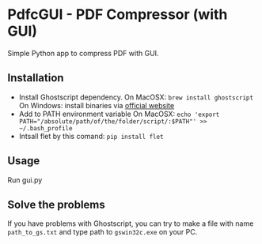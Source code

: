 PdfcGUI -  PDF Compressor (with GUI) 
=======================

Simple Python app to compress PDF with GUI.

Installation
-------------
* Install Ghostscript dependency.
On MacOSX: `brew install ghostscript`
On Windows: install binaries via [official website](https://www.ghostscript.com/)
* Add to PATH environment variable
On MacOSX:
`echo 'export PATH="/absolute/path/of/the/folder/script/:$PATH"' >> ~/.bash_profile`
* Intsall flet by this comand: `pip install flet`

Usage
-----
Run gui.py

Solve the problems
-------
If you have problems with Ghostscript, you can try to make a file with name `path_to_gs.txt` and type path to `gswin32c.exe` on your PC.
